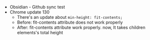 - Obsidian - Github sync test
- Chrome update 130
	- There's an update about `min-height: fit-contents;`
	- Before: fit-contents attribute does not work properly
	- After: fit-contents attribute work properly. now, It takes children elements's total height
